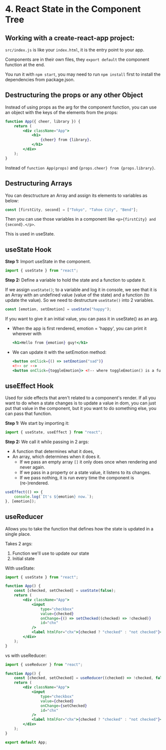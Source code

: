 # 4. React State in the Component Tree

## Working with a create-react-app project:

`src/index.js` is like your `index.html`, it is the entry point to your app.

Components are in their own files, they `export default` the component function at the end.

You run it with `npm start`, you may need to run `npm install` first to install the dependencies from package.json.

## Destructuring the props or any other Object

Instead of using props as the arg for the component function, you can use an object with the keys of the elements from the props:

```jsx
function App({ cheer, library }) {
	return (
		<div className="App">
			<h1>
				{cheer} from {library}.
			</h1>
		</div>
	);
}
```

Instead of `function App(props)` and `{props.cheer} from {props.library}`.

## Destructuring Arrays

You can desctructure an Array and assign its elements to variables as below:

```js
const [firstCity, second] = ["Tokyo", "Tahoe City", "Bend"];
```

Then you can use those variables in a component like `<p>{firstCity} and {second}.</p>`.

This is used in useState.

## useState Hook

**Step 1:** Import useState in the component.

```js
import { useState } from "react";
```

**Step 2:** Define a variable to hold the state and a function to update it.

If we assign `useState()`; to a variable and log it in console, we see that it is an Array with an undefined value (value of the state) and a function (to update the value). So we need to destructure `useState()` into 2 variables.

```js
const [emotion, setEmotion] = useState("happy");
```

If you want to give it an initial value, you can pass it in useState() as an arg.

-   When the app is first rendered, emotion = 'happy', you can print it wherever with

    ```jsx
    <h1>Hello from {emotion} guy!</h1>
    ```

-   We can update it with the setEmotion method:

    ```jsx
    <button onClick={() => setEmotion("sad")}
    <!-- or -->
    <button onClick={toggleEmotion}> <!-- where toggleEmotion() is a function-->
    ```

## useEffect Hook

Used for side effects that aren't related to a component's render. If all you want to do when a state changes is to update a value in dom, you can just put that value in the component, but it you want to do something else, you can pass that function.

**Step 1:** We start by importing it:

```js
import { useState, useEffect } from "react";
```

**Step 2:** We call it while passing in 2 args:

-   A function that determines what it does,
-   An array, which determines when it does it.
    -   If we pass an empty array `[]` it only does once when rendering and never again.
    -   If we pass in a property or a state value, it listens to its changes.
    -   If we pass nothing, it is run every time the component is (re-)rendered.

```jsx
useEffect(() => {
	console.log(`It's ${emotion} now.`);
}, [emotion]);
```

## useReducer

Allows you to take the function that defines how the state is updated in a single place.

Takes 2 args:

1. Function we'll use to update our state
2. Initial state

With useState:

```jsx
import { useState } from "react";

function App() {
	const [checked, setChecked] = useState(false);
	return (
		<div className="App">
			<input
				type="checkbox"
				value={checked}
				onChange={() => setChecked((checked) => !checked)}
				id="chx"
			/>
			<label htmlFor="chx">{checked ? "checked" : "not checked"}</label>
		</div>
	);
}
```

vs with useReducer:

```jsx
import { useReducer } from "react";

function App() {
	const [checked, setChecked] = useReducer((checked) => !checked, false);
	return (
		<div className="App">
			<input
				type="checkbox"
				value={checked}
				onChange={setChecked}
				id="chx"
			/>
			<label htmlFor="chx">{checked ? "checked" : "not checked"}</label>
		</div>
	);
}

export default App;
```
